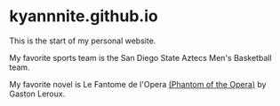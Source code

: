 # kyannnite.github.io

This is the start of my personal website.

My favorite sports team is the San Diego State Aztecs Men's Basketball team.

My favorite novel is Le Fantome de l'Opera [(Phantom of the Opera)](https://www.gutenberg.org/files/175/175-h/175-h.htm) by Gaston Leroux.
